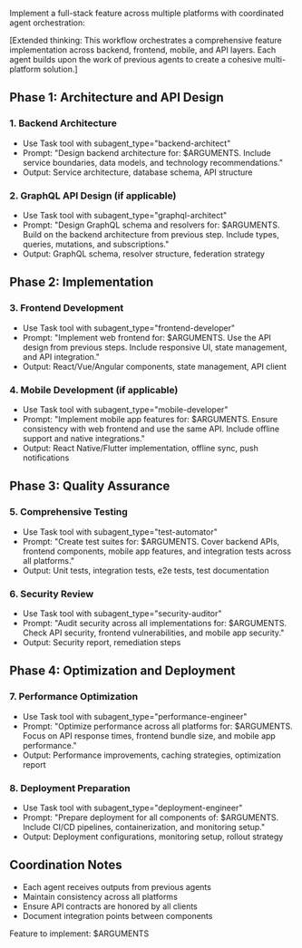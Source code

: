 Implement a full-stack feature across multiple platforms with coordinated agent orchestration:

[Extended thinking: This workflow orchestrates a comprehensive feature implementation across backend, frontend, mobile, and API layers. Each agent builds upon the work of previous agents to create a cohesive multi-platform solution.]

## Phase 1: Architecture and API Design

### 1. Backend Architecture
- Use Task tool with subagent_type="backend-architect"
- Prompt: "Design backend architecture for: $ARGUMENTS. Include service boundaries, data models, and technology recommendations."
- Output: Service architecture, database schema, API structure

### 2. GraphQL API Design (if applicable)
- Use Task tool with subagent_type="graphql-architect"
- Prompt: "Design GraphQL schema and resolvers for: $ARGUMENTS. Build on the backend architecture from previous step. Include types, queries, mutations, and subscriptions."
- Output: GraphQL schema, resolver structure, federation strategy

## Phase 2: Implementation

### 3. Frontend Development
- Use Task tool with subagent_type="frontend-developer"
- Prompt: "Implement web frontend for: $ARGUMENTS. Use the API design from previous steps. Include responsive UI, state management, and API integration."
- Output: React/Vue/Angular components, state management, API client

### 4. Mobile Development (if applicable)
- Use Task tool with subagent_type="mobile-developer"
- Prompt: "Implement mobile app features for: $ARGUMENTS. Ensure consistency with web frontend and use the same API. Include offline support and native integrations."
- Output: React Native/Flutter implementation, offline sync, push notifications

## Phase 3: Quality Assurance

### 5. Comprehensive Testing
- Use Task tool with subagent_type="test-automator"
- Prompt: "Create test suites for: $ARGUMENTS. Cover backend APIs, frontend components, mobile app features, and integration tests across all platforms."
- Output: Unit tests, integration tests, e2e tests, test documentation

### 6. Security Review
- Use Task tool with subagent_type="security-auditor"
- Prompt: "Audit security across all implementations for: $ARGUMENTS. Check API security, frontend vulnerabilities, and mobile app security."
- Output: Security report, remediation steps

## Phase 4: Optimization and Deployment

### 7. Performance Optimization
- Use Task tool with subagent_type="performance-engineer"
- Prompt: "Optimize performance across all platforms for: $ARGUMENTS. Focus on API response times, frontend bundle size, and mobile app performance."
- Output: Performance improvements, caching strategies, optimization report

### 8. Deployment Preparation
- Use Task tool with subagent_type="deployment-engineer"
- Prompt: "Prepare deployment for all components of: $ARGUMENTS. Include CI/CD pipelines, containerization, and monitoring setup."
- Output: Deployment configurations, monitoring setup, rollout strategy

## Coordination Notes
- Each agent receives outputs from previous agents
- Maintain consistency across all platforms
- Ensure API contracts are honored by all clients
- Document integration points between components

Feature to implement: $ARGUMENTS